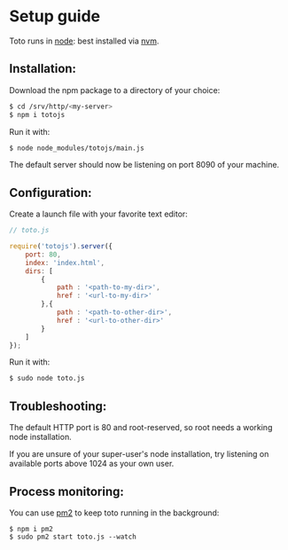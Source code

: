 # Setup guide

Toto runs in [node](https://nodejs.org):
best installed via [nvm](https://github.com/creationix/nvm).

## Installation:

Download the npm package to a directory of your choice: 
```bash
$ cd /srv/http/<my-server>
$ npm i totojs
```
Run it with:
```bash
$ node node_modules/totojs/main.js
```
The default server should now be listening on port 8090 of your machine. 

## Configuration: 


Create a launch file with your favorite text editor:

```javascript
// toto.js

require('totojs').server({
    port: 80,   
    index: 'index.html',
    dirs: [
        {
            path : '<path-to-my-dir>',
            href : '<url-to-my-dir>'
        },{
            path : '<path-to-other-dir>',
            href : '<url-to-other-dir>'
        }
    ]
});
```

Run it with: 

```bash
$ sudo node toto.js 
```

## Troubleshooting:

The default HTTP port is 80 and root-reserved, 
so root needs a working node installation.

If you are unsure of your super-user's node installation, 
try listening on available ports above 1024 as your own user.

## Process monitoring: 

You can use [pm2](http://pm2.keymetrics.io/)
to keep toto running in the background: 

```
$ npm i pm2
$ sudo pm2 start toto.js --watch
```
